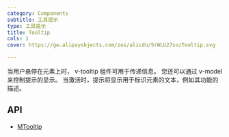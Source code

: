 ```yaml
---
category: Components
subtitle: 工具提示
type: 工具提示
title: Tooltip
cols: 1
cover: https://gw.alipayobjects.com/zos/alicdn/5rWLU27so/Tooltip.svg

---
```


当用户悬停在元素上时， v-tooltip 组件可用于传递信息。 您还可以通过 v-model 来控制提示的显示。 当激活时，提示将显示用于标识元素的文本，例如其功能的描述。

## API

- [MTooltip](/docs/api/MTooltip)
